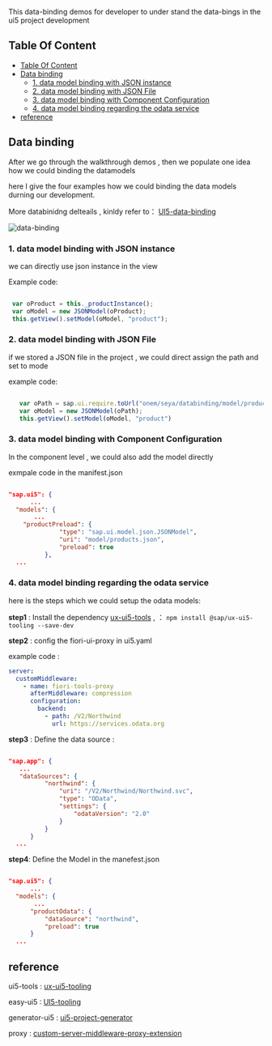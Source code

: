 This data-binding demos for developer to under stand the data-bings in the ui5 project development

## Table Of Content


<!-- MarkdownTOC -->
- [Table Of Content](#table-of-content)
- [Data binding](#data-binding)
  - [1. data model binding with JSON instance](#1-data-model-binding-with-json-instance)
  - [2. data model binding with JSON File](#2-data-model-binding-with-json-file)
  - [3. data model binding with Component Configuration](#3-data-model-binding-with-component-configuration)
  - [4. data model binding regarding the odata service](#4-data-model-binding-regarding-the-odata-service)
- [reference](#reference)
<!-- MarkdownTOC -->

## Data binding 

After we go through the walkthrough demos , then we populate  one idea how we could binding the datamodels 

here I give the four examples how we could binding the data models durning our development. 


More databinidng delteails , kinldy refer to： [UI5-data-binding](https://ui5.sap.com/#/topic/e5310932a71f42daa41f3a6143efca9c)

![data-binding](/data-binding/img/databinding.png)

### 1. data model binding with JSON instance
   
   we can directly use json instance in the view 

   Example code:

   ``` JavaScript

    var oProduct = this._productInstance();
    var oModel = new JSONModel(oProduct);
    this.getView().setModel(oModel, "product");

   ```

###  2. data model binding with JSON File

   if we stored a JSON file in the project , we could direct assign the path and set to mode 

   example code: 

   ``` JavaScript

      var oPath = sap.ui.require.toUrl("onem/seya/databinding/model/products.json");
      var oModel = new JSONModel(oPath);
      this.getView().setModel(oModel, "product")

   ```

###  3. data model binding with Component Configuration

  In the component level , we could also add the model directly  

  exmpale code in the manifest.json

  ```Json

  "sap.ui5": {
        ...  
    "models": {
         ...
      "productPreload": {
                "type": "sap.ui.model.json.JSONModel",
                "uri": "model/products.json",
                "preload": true
            },
    ...

  ```

### 4. data model binding regarding the odata service

here is the steps which we could setup the odata models:

**step1** :  Install the dependency  [ux-ui5-tools](https://github.com/theplenkov-npm/fiori-tools#fiori-tools-proxy-cdn-bootstrap-sapui5-from-cdn)  , ：  ``` npm install @sap/ux-ui5-tooling --save-dev ```

**step2** : config the fiori-ui-proxy in ui5.yaml

example code : 

```Yaml
server:
  customMiddleware:
    - name: fiori-tools-proxy
      afterMiddleware: compression
      configuration:
        backend:
          - path: /V2/Northwind
            url: https://services.odata.org
```

**step3** : Define the data source :

  ```Json

  "sap.app": {
     ...
     "dataSources": {
            "northwind": {
                "uri": "/V2/Northwind/Northwind.svc",
                "type": "OData",
                "settings": {
                    "odataVersion": "2.0"
                }
            }
        }
    ...

  ```

**step4**: Define the Model in the manefest.json


  ```Json

  "sap.ui5": {
        ...  
    "models": {
         ...
        "productOdata": {
            "dataSource": "northwind",
            "preload": true
        }
    ...

  ```

## reference 
ui5-tools  :  [ux-ui5-tooling](https://www.npmjs.com/package/@sap/ux-ui5-tooling) 

easy-ui5 :  [UI5-tooling](https://sap.github.io/ui5-tooling/)

generator-ui5 : [ui5-project-generator](https://github.com/SAP/generator-easy-ui5)

proxy : [custom-server-middleware-proxy-extension](http://www.sapspot.com/ui5-tooling-custom-server-middleware-proxy-extension/)